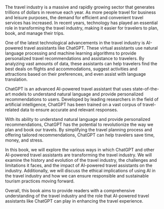 

The travel industry is a massive and rapidly growing sector that generates trillions of dollars in revenue each year. As more people travel for business and leisure purposes, the demand for efficient and convenient travel services has increased. In recent years, technology has played an essential role in transforming the travel industry, making it easier for travelers to plan, book, and manage their trips.

One of the latest technological advancements in the travel industry is AI-powered travel assistants like ChatGPT. These virtual assistants use natural language processing and machine learning algorithms to provide personalized travel recommendations and assistance to travelers. By analyzing vast amounts of data, these assistants can help travelers find the best deals on flights and accommodations, suggest activities and attractions based on their preferences, and even assist with language translation.

ChatGPT is an advanced AI-powered travel assistant that uses state-of-the-art models to understand natural language and provide personalized recommendations to users. Developed by leading researchers in the field of artificial intelligence, ChatGPT has been trained on a vast corpus of travel-related data to ensure accurate and relevant responses.

With its ability to understand natural language and provide personalized recommendations, ChatGPT has the potential to revolutionize the way we plan and book our travels. By simplifying the travel planning process and offering tailored recommendations, ChatGPT can help travelers save time, money, and stress.

In this book, we will explore the various ways in which ChatGPT and other AI-powered travel assistants are transforming the travel industry. We will examine the history and evolution of the travel industry, the challenges and limitations it faces, and the impact of AI-powered travel assistants on the industry. Additionally, we will discuss the ethical implications of using AI in the travel industry and how we can ensure responsible and sustainable tourism practices moving forward.

Overall, this book aims to provide readers with a comprehensive understanding of the travel industry and the role that AI-powered travel assistants like ChatGPT can play in enhancing the travel experience.
